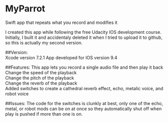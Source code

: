 # MyParrot
Swift app that repeats what you record and modifies it

I created this app while following the free Udacity IOS development course. Initially, I built it and accidentaly deleted it when I tried to upload it to github, so this is actually my second version.  

##Version:  
Xcode version 7.2.1
App developed for IOS version 9.4

##Features:
This app lets you record a single audio file and then play it back  
Change the speed of the playback  
Change the pitch of the playback  
Change the reverb of the playback  
Added switches to create a cathedral reverb effect, echo, metalic voice, and robot voice

##Issues:
The code for the switches is clunkly at best, only one of the echo, metal, or robot mods can be on at once so they automatically shut off when play is pushed if more than one is on.
